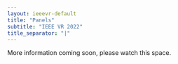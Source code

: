 ```yaml
---
layout: ieeevr-default
title: "Panels"
subtitle: "IEEE VR 2022"
title_separator: "|"
---
```


<div>
    <p>
        More information coming soon, please watch this space.
    </p>
    <!--
    <h1 id="cfp-panels"> Call for Panels </h1>
    
    <p>
        <strong style="color: black">IEEE VR 2021: the 28th IEEE Conference on Virtual Reality and 3D User Interfaces March 27-April 3, 2021, Virtual</strong>
        <br />
        <a href="http://ieeevr.org/2021/">http://ieeevr.org/2021/</a>
    </p>

    <h2 id="important-dates"> Important Dates </h2>
    <ul>
        <li><b>January 12th, 2021:</b> Proposals due</li>
        <li><b>January 19th, 2021:</b> Notification of results</li>
        <li><b>February 1st, 2021:</b> One-page Panel description due</li>
        <li><b>March 27th-28th and April 1st-3rd, 2021:</b> Panels</li>
    </ul>

    <h2 id="Overview">Overview</h2>
    <p>
        IEEE VR 2021 is looking for creative proposals for a variety of engaging panels. We are hoping to host panels covering academic, industrial and consumer interests in VR, AR, MR and 3D User Interfaces. Panels are designed to generate lively discussions incorporating differing points of view around significant, emergent, or controversial topics. Panel sessions should not be structured as a series of individual, stand-alone presentations, but rather should address thought-provoking material that is presented in a lively manner. Panels should not be used to present a commercial product, nor be limited to the views of one individual. The goal should be to involve all panel participants and engage the audience as much as possible. 
    </p>
    <p>
        Interested parties are invited to submit proposals for interactive panel sessions. Panel sessions are 90 minutes long and we encourage proposers to plan for your panelists’ presentations/introductory remarks to take less than 30 minutes of that time. We also suggest that your panel have a moderator who is not one of the panelists and who will introduce the panel, serve as session chair, and ask initial questions before opening up questions to the group. You do not need to have identified a moderator before submitting your proposal, the Panels Co-Chairs can help you find a moderator if your panel is selected. 
    </p>

    <h2 id="submission-guidelines">Submission Guidelines</h2> 
    <div class="notice--info">
        <b>Important.</b> Submission guidelines have changed this year!
    </div>
    
    <p>
        Panel proposals should be submitted electronically to <a href="mailto:panels2021@ieeevr.org">panels2021@ieeevr.org</a> and should include:
    </p>

    <ul>
        <li>A title for the panel session</li>
        <li>A brief description of the overall issues to be discussed (500 words or less)</li>
        <li>The names, contact information, and short (100 words or less) biographies for the organizer and each panelist. Panelists should come from multiple organizations. Panelists from industry can be offered a complimentary one day registration, other panelists and the moderator should be registered normally.</li>
    </ul>
     
    <p>
        We will publish a one page description of the panel in the proceedings. 
    </p>
    <p>
        The event will be virtual and as a panel it will be live, to enable speakers and the audience to discuss the covered topics.
    </p>

    <h2 id="contact"> Contact Chairs </h2>
    <p>
    For more information and inquiries, please contact the Panels Chairs at <a href="mailto:panels2021@ieeevr.org">panels2021 [at] ieeevr.org</a>:
    </p>
    <ul>   
        <li>Dinesh Manocha ‒ University of Maryland, USA</li>
        <li>Mark Billinghurst ‒ University of Adelaide, Australia</li>
        <li>Dirk Reiners ‒ University of Central Florida, USA</li>
    </ul>-->



</div>
